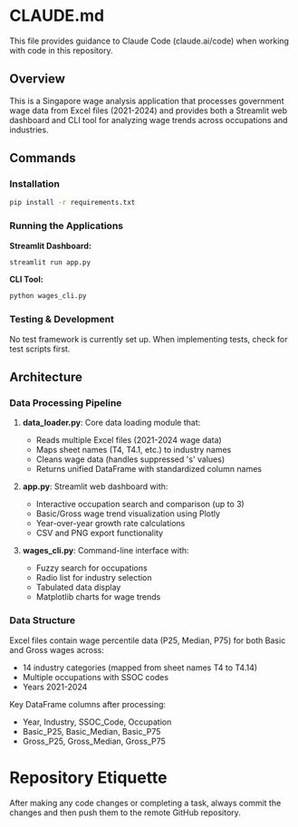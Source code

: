 # CLAUDE.md

This file provides guidance to Claude Code (claude.ai/code) when working with code in this repository.

## Overview

This is a Singapore wage analysis application that processes government wage data from Excel files (2021-2024) and provides both a Streamlit web dashboard and CLI tool for analyzing wage trends across occupations and industries.

## Commands

### Installation
```bash
pip install -r requirements.txt
```

### Running the Applications

**Streamlit Dashboard:**
```bash
streamlit run app.py
```

**CLI Tool:**
```bash
python wages_cli.py
```

### Testing & Development

No test framework is currently set up. When implementing tests, check for test scripts first.

## Architecture

### Data Processing Pipeline
1. **data_loader.py**: Core data loading module that:
   - Reads multiple Excel files (2021-2024 wage data)
   - Maps sheet names (T4, T4.1, etc.) to industry names
   - Cleans wage data (handles suppressed 's' values)
   - Returns unified DataFrame with standardized column names

2. **app.py**: Streamlit web dashboard with:
   - Interactive occupation search and comparison (up to 3)
   - Basic/Gross wage trend visualization using Plotly
   - Year-over-year growth rate calculations
   - CSV and PNG export functionality

3. **wages_cli.py**: Command-line interface with:
   - Fuzzy search for occupations
   - Radio list for industry selection
   - Tabulated data display
   - Matplotlib charts for wage trends

### Data Structure
Excel files contain wage percentile data (P25, Median, P75) for both Basic and Gross wages across:
- 14 industry categories (mapped from sheet names T4 to T4.14)
- Multiple occupations with SSOC codes
- Years 2021-2024

Key DataFrame columns after processing:
- Year, Industry, SSOC_Code, Occupation
- Basic_P25, Basic_Median, Basic_P75
- Gross_P25, Gross_Median, Gross_P75

# Repository Etiquette
After making any code changes or completing a task, always commit the changes and then push them to the remote GitHub repository.
